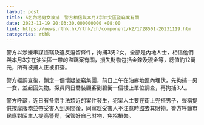 ```yaml
---
layout: post
title: 5名內地男女被捕　警方相信與本月3宗油尖區盜竊案有關
date: 2023-11-19 20:03:30.000000000 +08:00
link: https://news.rthk.hk/rthk/ch/component/k2/1728501-20231119.htm
categories: rthk
---
```


警方以涉嫌串謀盜竊及違反逗留條件，拘捕3男2女，全部是內地人士，相信他們與本月3宗在油尖區一帶的盜竊案有關，損失財物包括金鍊及現金等，總值約12萬元，所有被捕人正被扣查。

警方經調查後，鎖定一個懷疑盜竊集團，前日上午在油麻地區內埋伏，先拘捕一男一女，並起回失物。探員同日喬裝顧客到碧街一個樓上單位調查，再拘捕3人。

警方呼籲，近日有多宗手法類近的案件發生，犯案人主要在街上兜搭男子，聲稱提供按摩服務並帶受害人到房間後，同黨趁受害人不注意時盜去其財物。警方呼籲市民應對陌生人提高警覺，保管好自己財物，免招損失。
